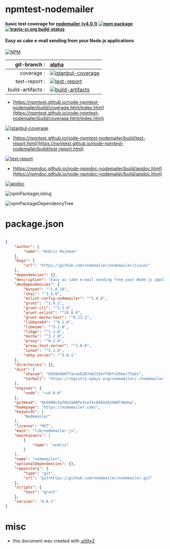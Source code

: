 # npmtest-nodemailer

#### basic test coverage for  [nodemailer (v4.0.1)](https://nodemailer.com/)  [![npm package](https://img.shields.io/npm/v/npmtest-nodemailer.svg?style=flat-square)](https://www.npmjs.org/package/npmtest-nodemailer) [![travis-ci.org build-status](https://api.travis-ci.org/npmtest/node-npmtest-nodemailer.svg)](https://travis-ci.org/npmtest/node-npmtest-nodemailer)

#### Easy as cake e-mail sending from your Node.js applications

[![NPM](https://nodei.co/npm/nodemailer.png?downloads=true&downloadRank=true&stars=true)](https://www.npmjs.com/package/nodemailer)

| git-branch : | [alpha](https://github.com/npmtest/node-npmtest-nodemailer/tree/alpha)|
|--:|:--|
| coverage : | [![istanbul-coverage](https://npmtest.github.io/node-npmtest-nodemailer/build/coverage.badge.svg)](https://npmtest.github.io/node-npmtest-nodemailer/build/coverage.html/index.html)|
| test-report : | [![test-report](https://npmtest.github.io/node-npmtest-nodemailer/build/test-report.badge.svg)](https://npmtest.github.io/node-npmtest-nodemailer/build/test-report.html)|
| build-artifacts : | [![build-artifacts](https://npmtest.github.io/node-npmtest-nodemailer/glyphicons_144_folder_open.png)](https://github.com/npmtest/node-npmtest-nodemailer/tree/gh-pages/build)|

- [https://npmtest.github.io/node-npmtest-nodemailer/build/coverage.html/index.html](https://npmtest.github.io/node-npmtest-nodemailer/build/coverage.html/index.html)

[![istanbul-coverage](https://npmtest.github.io/node-npmtest-nodemailer/build/screenCapture.buildCi.browser.%252Ftmp%252Fbuild%252Fcoverage.lib.html.png)](https://npmtest.github.io/node-npmtest-nodemailer/build/coverage.html/index.html)

- [https://npmtest.github.io/node-npmtest-nodemailer/build/test-report.html](https://npmtest.github.io/node-npmtest-nodemailer/build/test-report.html)

[![test-report](https://npmtest.github.io/node-npmtest-nodemailer/build/screenCapture.buildCi.browser.%252Ftmp%252Fbuild%252Ftest-report.html.png)](https://npmtest.github.io/node-npmtest-nodemailer/build/test-report.html)

- [https://npmdoc.github.io/node-npmdoc-nodemailer/build/apidoc.html](https://npmdoc.github.io/node-npmdoc-nodemailer/build/apidoc.html)

[![apidoc](https://npmdoc.github.io/node-npmdoc-nodemailer/build/screenCapture.buildCi.browser.%252Ftmp%252Fbuild%252Fapidoc.html.png)](https://npmdoc.github.io/node-npmdoc-nodemailer/build/apidoc.html)

![npmPackageListing](https://npmtest.github.io/node-npmtest-nodemailer/build/screenCapture.npmPackageListing.svg)

![npmPackageDependencyTree](https://npmtest.github.io/node-npmtest-nodemailer/build/screenCapture.npmPackageDependencyTree.svg)



# package.json

```json

{
    "author": {
        "name": "Andris Reinman"
    },
    "bugs": {
        "url": "https://github.com/nodemailer/nodemailer/issues"
    },
    "dependencies": {},
    "description": "Easy as cake e-mail sending from your Node.js applications",
    "devDependencies": {
        "bunyan": "^1.8.10",
        "chai": "^3.5.0",
        "eslint-config-nodemailer": "^1.0.0",
        "grunt": "^1.0.1",
        "grunt-cli": "^1.2.0",
        "grunt-eslint": "^19.0.0",
        "grunt-mocha-test": "^0.13.2",
        "libbase64": "^0.1.0",
        "libmime": "^3.1.0",
        "libqp": "^1.1.0",
        "mocha": "^3.2.0",
        "proxy": "^0.2.4",
        "proxy-test-server": "^1.0.0",
        "sinon": "^2.1.0",
        "smtp-server": "^3.0.1"
    },
    "directories": {},
    "dist": {
        "shasum": "b95864b07facee8287e8232effd6f1d56ec75ab2",
        "tarball": "https://registry.npmjs.org/nodemailer/-/nodemailer-4.0.1.tgz"
    },
    "engines": {
        "node": ">=6.0.0"
    },
    "gitHead": "8b5990c5af6b3a60fe3cef4c0492e62d68f4b9ea",
    "homepage": "https://nodemailer.com/",
    "keywords": [
        "Nodemailer"
    ],
    "license": "MIT",
    "main": "lib/nodemailer.js",
    "maintainers": [
        {
            "name": "andris"
        }
    ],
    "name": "nodemailer",
    "optionalDependencies": {},
    "repository": {
        "type": "git",
        "url": "git+https://github.com/nodemailer/nodemailer.git"
    },
    "scripts": {
        "test": "grunt"
    },
    "version": "4.0.1"
}
```



# misc
- this document was created with [utility2](https://github.com/kaizhu256/node-utility2)
